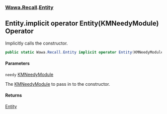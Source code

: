 ### [Wawa.Recall](Wawa.Recall.md 'Wawa.Recall').[Entity](Entity.md 'Wawa.Recall.Entity')

## Entity.implicit operator Entity(KMNeedyModule) Operator

Implicitly calls the constructor.

```csharp
public static Wawa.Recall.Entity implicit operator Entity(KMNeedyModule needy);
```
#### Parameters

<a name='Wawa.Recall.Entity.op_ImplicitWawa.Recall.Entity(KMNeedyModule).needy'></a>

`needy` [KMNeedyModule](https://docs.microsoft.com/en-us/dotnet/api/KMNeedyModule 'KMNeedyModule')

The [KMNeedyModule](https://docs.microsoft.com/en-us/dotnet/api/KMNeedyModule 'KMNeedyModule') to pass in to the constructor.

#### Returns
[Entity](Entity.md 'Wawa.Recall.Entity')